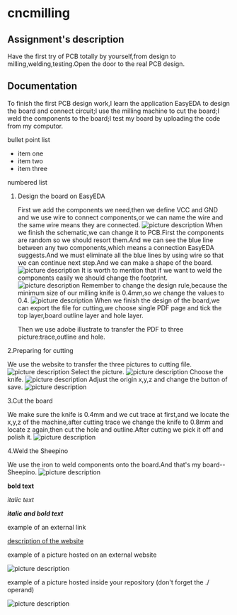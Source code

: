 # cncmilling
## Assignment's description
Have the first try of PCB totally by yourself,from design to milling,welding,testing.Open the door to the real PCB design.

## Documentation
To finish the first PCB design work,I learn the application EasyEDA to design the board and connect circuit;I use the milling machine to cut the board;I weld the components to the board;I test my board by uploading the code from my computor.

bullet point list
* item one
* item two
* item three

numbered list
1. Design the board on EasyEDA

   First we add the components we need,then we define VCC and GND and we use wire to connect components,or we can name the wire and the same wire means they are connected.
   ![picture description](./images/EasyEDA01.png)
   When we finish the schematic,we can change it to PCB.First the components are random so we should resort them.And we can see the blue line between any two components,which means a connection EasyEDA suggests.And we must eliminate all the blue lines by using wire so that we can continue next step.And we can make a shape of the board.
   ![picture description](./images/EasyEDA02.png)
   It is worth to mention that if we want to weld the components easily we should change the footprint.
   ![picture description](./images/EasyEDA_footprint.png)
   Remember to change the design rule,because the minimum size of our milling knife is 0.4mm,so we change the values to 0.4.
   ![picture description](./images/EasyEDA_design_rules.png)
   When we finish the design of the board,we can export the file for cutting,we choose single PDF page and tick the top layer,board outline layer and hole layer.

   Then we use adobe illustrate to transfer the PDF to three picture:trace,outline and hole.
   
2.Preparing for cutting

  We use the website to transfer the three pictures to cutting file.
  ![picture description](./images/mods01.png)
  Select the picture.
  ![picture description](./images/mods02.png)
  Choose the knife.
  ![picture description](./images/mods03.png)
  Adjust the origin x,y,z and change the button of save.
  ![picture description](./images/mods05.png)

3.Cut the board

  We make sure the knife is 0.4mm and we cut trace at first,and we locate the x,y,z of the machine,after cutting trace we change the knife to 0.8mm and locate z again,then cut the hole and outline.After cutting we pick it off and polish it.
  ![picture description](./images/Machine.jpg)

4.Weld the Sheepino

  We use the iron to weld components onto the board.And that's my board--Sheepino.
  ![picture description](./images/Sheepino.jpg)

**bold text**

*italic text*

***italic and bold text***

example of an external link

[description of the website](https://www.https://www.example.com/)

example of a picture hosted on an external website

![picture description](https://djmag.com/sites/default/files/storyimages/Clara_Rockmore.jpg)

example of a picture hosted inside your repository (don't forget the ./ operand)

![picture description](./images/example.jpg)
